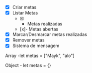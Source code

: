 - [x] Criar metas
- [x] Listar Metas
  - [x] - Metas realizadas
  - [x]- Metas abertas
- [x] Marcar/Desmarcar metas realizadas
- [x] Remover metas
- [x] Sistema de mensagem

Array -let metas = ["Mayk", "alo"]

Object - let metas = {}